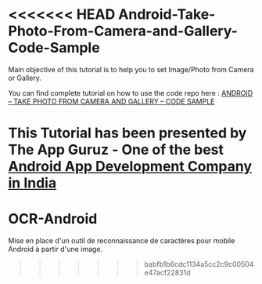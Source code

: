<<<<<<< HEAD
Android-Take-Photo-From-Camera-and-Gallery-Code-Sample
======================================================

Main objective of this tutorial is to help you to set Image/Photo from Camera or Gallery.


You can find complete tutorial on how to use the code repo here : <a href="http://www.theappguruz.com/blog/android-take-photo-camera-gallery-code-sample">ANDROID – TAKE PHOTO FROM CAMERA AND GALLERY – CODE SAMPLE</a>

This Tutorial has been presented by The App Guruz - One of the best <a href="http://www.theappguruz.com/android-app-development">Android App Development Company in India</a>
=======
# OCR-Android
Mise en place d'un outil de reconnaissance de caractères pour mobile Android à partir d'une image.
>>>>>>> babfb1b6cdc1134a5cc2c9c00504e47acf22831d

